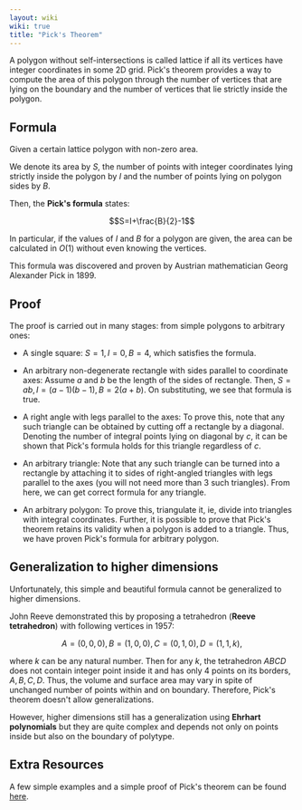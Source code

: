 ```yaml
---
layout: wiki
wiki: true
title: "Pick's Theorem"
---
```



A polygon without self-intersections is called lattice if all its vertices have integer coordinates in some 2D grid. Pick's theorem provides a way to compute the area of this polygon through the number of vertices that are lying on the boundary and the number of vertices that lie strictly inside the polygon.

## Formula

Given a certain lattice polygon with non-zero area.

We denote its area by $S$, the number of points with integer coordinates lying strictly inside the polygon by $I$ and the number of points lying on polygon sides by $B$.

Then, the **Pick's formula** states:


$$S=I+\frac{B}{2}-1$$


In particular, if the values of $I$ and $B$ for a polygon are given, the area can be calculated in $O(1)$ without even knowing the vertices.

This formula was discovered and proven by Austrian mathematician Georg Alexander Pick in 1899.

## Proof

The proof is carried out in many stages: from simple polygons to arbitrary ones:

- A single square: $S=1, I=0, B=4$, which satisfies the formula.

- An arbitrary non-degenerate rectangle with sides parallel to coordinate axes: Assume $a$ and $b$ be the length of the sides of rectangle. Then, $S=ab, I=(a-1)(b-1), B=2(a+b)$. On substituting, we see that formula is true.

- A right angle with legs parallel to the axes: To prove this, note that any such triangle can be obtained by cutting off a rectangle by a diagonal. Denoting the number of integral points lying on diagonal by $c$, it can be shown that Pick's formula holds for this triangle regardless of $c$.

- An arbitrary triangle: Note that any such triangle can be turned into a rectangle by attaching it to sides of right-angled triangles with legs parallel to the axes (you will not need more than 3 such triangles). From here, we can get correct formula for any triangle.

- An arbitrary polygon: To prove this, triangulate it, ie, divide into triangles with integral coordinates. Further, it is possible to prove that Pick's theorem retains its validity when a polygon is added to a triangle. Thus, we have proven Pick's formula for arbitrary polygon.

## Generalization to higher dimensions

Unfortunately, this simple and beautiful formula cannot be generalized to higher dimensions.

John Reeve demonstrated this by proposing a tetrahedron (**Reeve tetrahedron**) with following vertices in 1957:

$$A=(0,0,0),
B=(1,0,0),
C=(0,1,0),
D=(1,1,k),$$

where $k$ can be any natural number. Then for any $k$, the tetrahedron $ABCD$ does not contain integer point inside it and has only $4$ points on its borders, $A, B, C, D$. Thus, the volume and surface area may vary in spite of unchanged number of points within and on boundary. Therefore, Pick's theorem doesn't allow generalizations.

However, higher dimensions still has a generalization using **Ehrhart polynomials** but they are quite complex and depends not only on points inside but also on the boundary of polytype.

## Extra Resources
A few simple examples and a simple proof of Pick's theorem can be found [here](http://www.geometer.org/mathcircles/pick.pdf).

